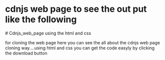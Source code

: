 <h1>cdnjs web page to see the out put like the following</h1>
# Cdnjs_web_page using the html and css  

 for cloning the web page 
   here you can see the all about the cdnjs web page cloning way....using html and css
    you can get the code easyly by clicking the download button
